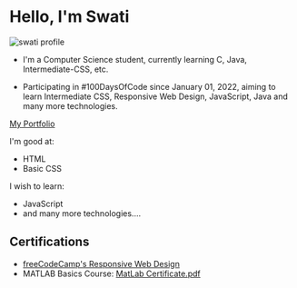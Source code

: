 # Hello, I'm Swati

![swati profile]()

- I'm a Computer Science student, currently learning C, Java, Intermediate-CSS, etc.

- Participating in #100DaysOfCode since January 01, 2022, aiming to learn Intermediate CSS, Responsive Web Design, JavaScript, Java and many more technologies.

[My Portfolio](https://safirangi.github.io/Portfolio-safirangi/)

I'm good at:
* HTML
* Basic CSS

I wish to learn:
* JavaScript
* and many more technologies....

## Certifications
* [freeCodeCamp's Responsive Web Design](https://www.freecodecamp.org/certification/safirangi/responsive-web-design)
* MATLAB Basics Course: [MatLab Certificate.pdf](https://github.com/Safirangi/Safirangi/files/7883549/MatLab.Certificate.pdf)

